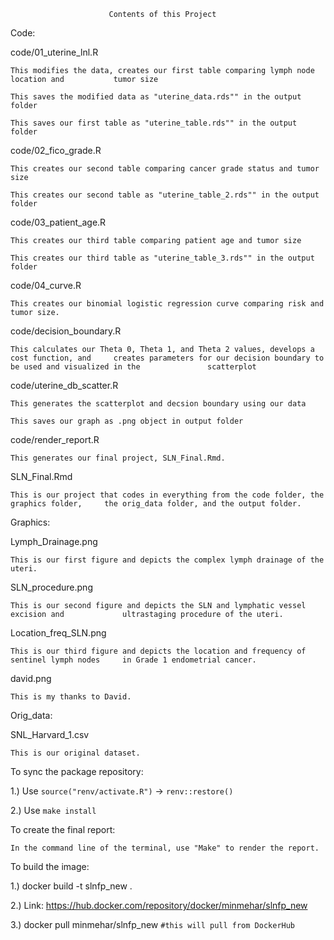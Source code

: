 
                          Contents of this Project

Code:

code/01_uterine_lnl.R

    This modifies the data, creates our first table comparing lymph node location and           tumor size  

    This saves the modified data as "uterine_data.rds"" in the output folder

    This saves our first table as "uterine_table.rds"" in the output folder 


code/02_fico_grade.R

    This creates our second table comparing cancer grade status and tumor size  

    This creates our second table as "uterine_table_2.rds"" in the output folder

code/03_patient_age.R

    This creates our third table comparing patient age and tumor size

    This creates our third table as "uterine_table_3.rds"" in the output folder
    
code/04_curve.R

    This creates our binomial logistic regression curve comparing risk and tumor size.

code/decision_boundary.R

    This calculates our Theta 0, Theta 1, and Theta 2 values, develops a cost function, and     creates parameters for our decision boundary to be used and visualized in the               scatterplot

code/uterine_db_scatter.R

    This generates the scatterplot and decsion boundary using our data 
    
    This saves our graph as .png object in output folder
    

code/render_report.R

    This generates our final project, SLN_Final.Rmd.


SLN_Final.Rmd

    This is our project that codes in everything from the code folder, the graphics folder,     the orig_data folder, and the output folder.


Graphics:


Lymph_Drainage.png

    This is our first figure and depicts the complex lymph drainage of the uteri.
    

SLN_procedure.png

    This is our second figure and depicts the SLN and lymphatic vessel excision and             ultrastaging procedure of the uteri.

Location_freq_SLN.png

    This is our third figure and depicts the location and frequency of sentinel lymph nodes     in Grade 1 endometrial cancer.
    

 david.png   
 
    This is my thanks to David.
    
Orig_data:


SNL_Harvard_1.csv


    This is our original dataset.

    

To sync the package repository:

1.) Use `source("renv/activate.R")` -> `renv::restore()`

2.) Use `make install`

To create the final report:

    In the command line of the terminal, use "Make" to render the report.
    
To build the image:

1.) docker build -t slnfp_new .

2.) Link: https://hub.docker.com/repository/docker/minmehar/slnfp_new

3.) docker pull minmehar/slnfp_new `#this will pull from DockerHub`

